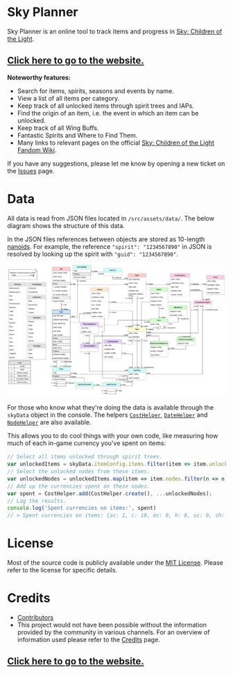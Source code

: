 # Sky Planner

Sky Planner is an online tool to track items and progress in [Sky: Children of the Light](https://www.thatskygame.com/).

## [Click here to go to the website.](https://sky-planner.pages.dev/)


**Noteworthy features:**

* Search for items, spirits, seasons and events by name.
* View a list of all items per category.
* Keep track of all unlocked items through spirit trees and IAPs.
* Find the origin of an item, i.e. the event in which an item can be unlocked.
* Keep track of all Wing Buffs.
* Fantastic Spirits and Where to Find Them.
* Many links to relevant pages on the official [Sky: Children of the Light Fandom Wiki](https://sky-children-of-the-light.fandom.com/wiki/Sky:_Children_of_the_Light_Wiki).

If you have any suggestions, please let me know by opening a new ticket on the [Issues](https://github.com/Silverfeelin/SkyGame-Planner/issues) page.

# Data

All data is read from JSON files located in `/src/assets/data/`. The below diagram shows the structure of this data.

In the JSON files references between objects are stored as 10-length [nanoids](https://github.com/ai/nanoid). For example, the reference `"spirit": "1234567890"` in JSON is resolved by looking up the spirit with `"guid": "1234567890"`.

![Data structure](https://raw.githubusercontent.com/Silverfeelin/SkyGame-Planner/master/diagrams/SkyPlannerData.jpg)

For those who know what they're doing the data is available through the `skyData` object in the console. The helpers [`CostHelper`](https://github.com/Silverfeelin/SkyGame-Planner/blob/master/src/app/helpers/cost-helper.ts), [`DateHelper`](https://github.com/Silverfeelin/SkyGame-Planner/blob/master/src/app/helpers/date-helper.ts) and [`NodeHelper`](https://github.com/Silverfeelin/SkyGame-Planner/blob/master/src/app/helpers/node-helper.ts) are also available.

This allows you to do cool things with your own code, like measuring how much of each in-game currency you've spent on items:

```js
// Select all items unlocked through spirit trees.
var unlockedItems = skyData.itemConfig.items.filter(item => item.unlocked && item.nodes?.length);
// Select the unlocked nodes from these items.
var unlockedNodes = unlockedItems.map(item => item.nodes.filter(n => n.unlocked)).flat();
// Add up the currencies spent on these nodes.
var spent = CostHelper.add(CostHelper.create(), ...unlockedNodes);
// Log the results.
console.log('Spent currencies on items:', spent)
// > Spent currencies on items: {ac: 1, c: 18, ec: 0, h: 8, sc: 0, sh: 0}
```

# License

Most of the source code is publicly available under the [MIT License](https://github.com/Silverfeelin/SkyGame-Planner/blob/master/LICENSE). Please refer to the license for specific details.

# Credits

* [Contributors](https://github.com/Silverfeelin/SkyGame-Planner/graphs/contributors)
* This project would not have been possible without the information provided by the community in various channels. For an overview of information used please refer to the [Credits](https://sky-planner.pages.dev/credits) page.

## [Click here to go to the website.](https://sky-planner.pages.dev/)
